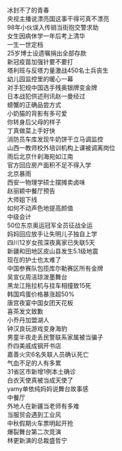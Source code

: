 冰封不了的青春  
央视主播说漂亮国这事干得可真不漂亮  
98年小伙误入传销当街抱交警求助  
女生因病休学一年后考上清华  
一生一世定档  
25岁博士设遗嘱捐出全部存款  
新冠疫苗加强针要不要打  
塔利班与反塔力量激战450名士兵丧生  
幼儿园监控里的暖心一幕  
对手犯规中国选手残奥银牌变金牌  
日本战犯供述刑讯赵一曼经过  
螃蟹的正确品尝方式  
小奶猫的背影有多可爱  
你转身后父母的样子  
丁真做菜上手好快  
消防员车库发现牛奶饼干立马调监控  
山西一教师校外培训机构上课被调离岗位  
雨后北京什刹海宛如江南  
官方回应房产面积不足不得入学  
北京暴雨  
西安一物理学硕士摆摊卖卤味  
赵丽颖中餐厅预告  
大师姐下线  
如何不动声色地提高颜值  
中级会计  
50位东京奥运冠军全员征战全运  
妈妈回应放手让失明儿子独自上学  
四川12岁女孩深夜离家已失联5天  
新疆和田地区皮山县发生5.1级地震  
现在的护士也太难了  
中国参赛队包揽库尔勒赛区所有金牌  
吴宣仪周洁琼泼墨舞台  
黑龙江拖拉机与挂车相撞致15死  
韩国鸡蛋价格暴涨超50%  
唐宫夜宴中国女团天花板  
喜茶发文致歉  
小乔丹加盟湖人  
钟汉良玩游戏变身海豹  
男童半夜走丢民警联系家属被当骗子  
乔四美戚成钢开书店  
嘉善火灾6名失联人员确认死亡  
气血不足的人有多累  
31省区市新增1例本土确诊  
白衣天使真被当成天使了  
yamy单依纯妈妈说舞台故事感  
中餐厅  
外地人在新疆当老师有多难  
当服贸会遇到工业风  
中秋假期火车票明起开抢  
爆裂舞台第二次竞演  
林更新演的总裁盛哲宁  
